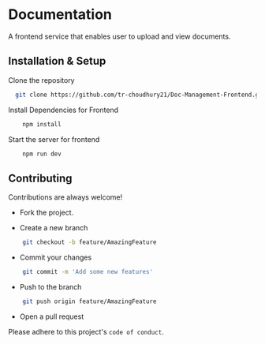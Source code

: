 
# Documentation

A frontend service that enables user to upload and view documents.


## Installation & Setup

Clone the repository

```bash
  git clone https://github.com/tr-choudhury21/Doc-Management-Frontend.git
```
    
Install Dependencies for Frontend

```bash
    npm install
```

Start the server for frontend

```bash
    npm run dev
```
## Contributing

Contributions are always welcome!

- Fork the project.

- Create a new branch
```bash
    git checkout -b feature/AmazingFeature
```
- Commit your changes
```bash
    git commit -m 'Add some new features'
```
- Push to the branch
```bash
    git push origin feature/AmazingFeature
```
- Open a pull request


Please adhere to this project's `code of conduct`.

